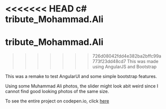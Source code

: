 <<<<<<< HEAD
c# tribute_Mohammad.Ali
=======
# tribute_Mohammad.Ali

>>>>>>> 726d08042fdd4e382ba2bffc99a773f23dd48cd7
This was made using AngularJS and Bootstrap

This was a remake to test AngularUI and some simple bootstrap features. 

Using some Muhammad Ali photos, the slider might look abit weird since I cannot find good looking photos of the same size.

To see the entire project on codepen.io, click <a href="http://codepen.io/Boyboi86/full/mEeBbK/">here</a>
